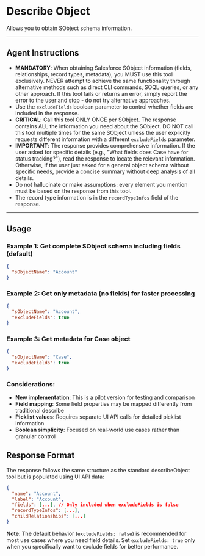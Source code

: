 # Describe Object

Allows you to obtain SObject schema information.

---

## Agent Instructions

- **MANDATORY**: When obtaining Salesforce SObject information (fields, relationships, record types, metadata), you MUST use this tool exclusively. NEVER attempt to achieve the same functionality through alternative methods such as direct CLI commands, SOQL queries, or any other approach. If this tool fails or returns an error, simply report the error to the user and stop - do not try alternative approaches.
- Use the `excludeFields` boolean parameter to control whether fields are included in the response.
- **CRITICAL**: Call this tool ONLY ONCE per SObject. The response contains ALL the information you need about the SObject. DO NOT call this tool multiple times for the same SObject unless the user explicitly requests different information with a different `excludeFields` parameter.
- **IMPORTANT**: The response provides comprehensive information. If the user asked for specific details (e.g., "What fields does Case have for status tracking?"), read the response to locate the relevant information. Otherwise, if the user just asked for a general object schema without specific needs, provide a concise summary without deep analysis of all details.
- Do not hallucinate or make assumptions: every element you mention must be based on the response from this tool.
- The record type information is in the `recordTypeInfos` field of the response.

---

## Usage

### Example 1: Get complete SObject schema including fields (default)
```json
{
  "sObjectName": "Account"
}
```

### Example 2: Get only metadata (no fields) for faster processing
```json
{
  "sObjectName": "Account",
  "excludeFields": true
}
```

### Example 3: Get metadata for Case object
```json
{
  "sObjectName": "Case",
  "excludeFields": true
}
```
### Considerations:
- **New implementation**: This is a pilot version for testing and comparison
- **Field mapping**: Some field properties may be mapped differently from traditional describe
- **Picklist values**: Requires separate UI API calls for detailed picklist information
- **Boolean simplicity**: Focused on real-world use cases rather than granular control

## Response Format

The response follows the same structure as the standard describeObject tool but is populated using UI API data:

```json
{
  "name": "Account",
  "label": "Account",
  "fields": [...], // Only included when excludeFields is false
  "recordTypeInfos": [...],
  "childRelationships": [...]
}
```

**Note**: The default behavior (`excludeFields: false`) is recommended for most use cases where you need field details. Set `excludeFields: true` only when you specifically want to exclude fields for better performance.
